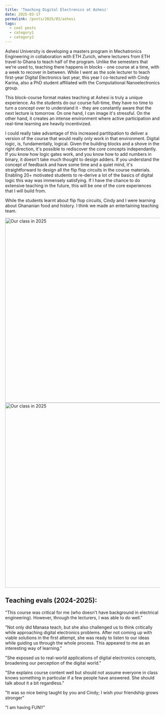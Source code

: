 ```yaml
---
title: 'Teaching Digital Electronics at Ashesi'
date: 2025-03-17
permalink: /posts/2025/03/ashesi
tags:
  - cool posts
  - category1
  - category2
---
```


Ashesi University is developing a masters program in Mechatronics Engineering in collaboration with ETH Zurich, where lecturers from ETH travel to Ghana to teach half of the program. Unlike the semesters that we're used to, teaching there happens in blocks - one course at a time, with a week to recover in between. While I went as the sole lecturer to teach first-year Digital Electronics last year, this year I co-lectured with Cindy Karina, also a PhD student affiliated with the Computational Nanoelectronics group. 

This block-course format makes teaching at Ashesi is truly a unique experience. As the students do our course full-time, they have no time to turn a concept over to understand it - they are constantly aware that the next lecture is tomorrow. On one hand, I can image it's stressful. On the other hand, it creates an intense environment where active participation and real-time learning are heavily incentivized. 

I could really take advantage of this increased partitipation to deliver a version of the course that would really only work in that environment. Digital logic, is, fundamentally, logical. Given the building blocks and a shove in the right direction, it's possible to rediscover the core concepts independantly. If you know how logic gates work, and you know how to add numbers in binary, it doesn't take much thought to design adders. If you understand the concept of feedback and have some time and a quiet mind, it's straightforward to design all the flip flop circuits in the course materials. Enabling 20+ motivated students to re-derive a lot of the basics of digital logic this way was immensely satisfying. If I have the chance to do extensive teaching in the future, this will be one of the core experiences that I will build from.

While the students learnt about flip flop circuits, Cindy and I were learning about Ghananian food and history. I think we made an entertaining teaching team.

<img src="/images/ashesi1.jpg" alt="Our class in 2025" width="600">

<img src="/images/ashesi2.jpg" alt="Our class in 2025" width="600">


Teaching evals (2024-2025):
------

"This course was critical for me (who doesn't have background in electrical engineering). However, through the lecturers, I was able to do well."

"Not only did Manasa teach, but she also challenged us to think critically while approaching digital electronics problems. After not coming up with viable solutions in the first attempt, she was ready to listen to our ideas while guiding us through the whole process. This appeared to me as an interesting way of learning."

"She exposed us to real-world applications of digital electronics concepts, broadening our perception of the digital world."

"She explains course content well but should not assume everyone in class knows something in particular if a few people have answered. She should talk about it a bit regardless."

"It was so nice being taught by you and Cindy; I wish your friendship grows stronger"

"I am having FUN!!"

<!-- Headings are cool
======

You can have many headings
======

Aren't headings cool?
------ -->